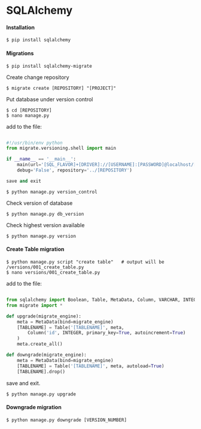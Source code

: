 SQLAlchemy
==========

#### Installation

	$ pip install sqlalchemy

#### Migrations

	$ pip install sqlalchemy-migrate

Create change repository

	$ migrate create [REPOSITORY] "[PROJECT]"

Put database under version control

	$ cd [REPOSITORY]
	$ nano manage.py

add to the file:

``` python

#!/usr/bin/env python
from migrate.versioning.shell import main

if __name__ == '__main__':
    main(url='[SQL_FLAVOR]+[DRIVER]://[USERNAME]:[PASSWORD]@localhost/[DATABASE]', \
    debug='False', repository='../[REPOSITORY')

save and exit

```

	$ python manage.py version_control

Check version of database

	$ python manage.py db_version


Check highest version available

	$ python manage.py version



#### Create Table migration

	$ python manage.py script "create table"   # output will be /versions/001_create_table.py
	$ nano versions/001_create_table.py

add to the file:

``` python

from sqlalchemy import Boolean, Table, MetaData, Column, VARCHAR, INTEGER
from migrate import *

def upgrade(migrate_engine):
	meta = MetaData(bind=migrate_engine)
	[TABLENAME] = Table('[TABLENAME]', meta,
	    Column('id', INTEGER, primary_key=True, autoincrement=True)
	)
	meta.create_all()

def downgrade(migrate_engine):
	meta = MetaData(bind=migrate_engine)
	[TABLENAME] = Table('[TABLENAME]', meta, autoload=True)
	[TABLENAME].drop()

```

save and exit. 

	$ python manage.py upgrade


#### Downgrade migration

	$ python manage.py downgrade [VERSION_NUMBER]






